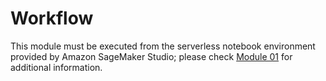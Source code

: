 # Workflow

This module must be executed from the serverless notebook environment provided by Amazon SageMaker Studio; please check <a href="../01_configure_sagemaker_studio/">Module 01</a> for additional information.